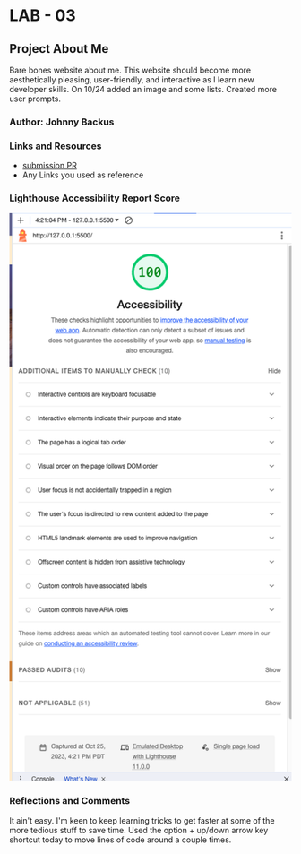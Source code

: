# LAB - 03

## Project About Me

Bare bones website about me. This website should become more aesthetically pleasing, user-friendly, and interactive as I learn new developer skills.
On 10/24 added an image and some lists. Created more user prompts.

### Author: Johnny Backus

### Links and Resources

* [submission PR](http://xyz.com)
* Any Links you used as reference

### Lighthouse Accessibility Report Score

![Lighthouse Accessibility Report Score 10-25](LighthouseScore10-25.png)

### Reflections and Comments

It ain't easy. I'm keen to keep learning tricks to get faster at some of the more tedious stuff to save time. Used the option + up/down arrow key shortcut today to move lines of code around a couple times.
